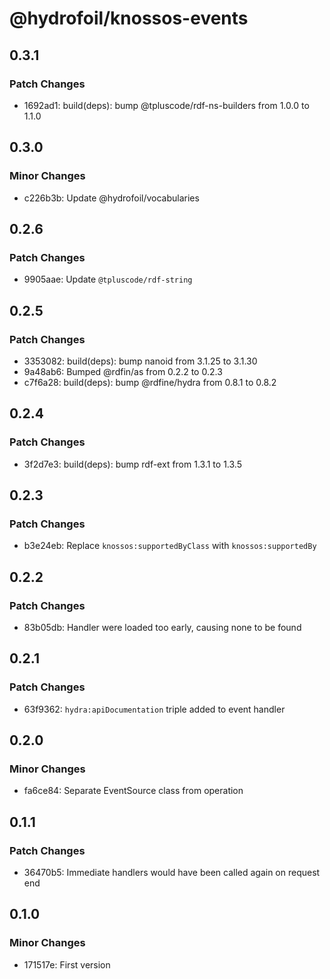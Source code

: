 # @hydrofoil/knossos-events

## 0.3.1

### Patch Changes

- 1692ad1: build(deps): bump @tpluscode/rdf-ns-builders from 1.0.0 to 1.1.0

## 0.3.0

### Minor Changes

- c226b3b: Update @hydrofoil/vocabularies

## 0.2.6

### Patch Changes

- 9905aae: Update `@tpluscode/rdf-string`

## 0.2.5

### Patch Changes

- 3353082: build(deps): bump nanoid from 3.1.25 to 3.1.30
- 9a48ab6: Bumped @rdfin/as from 0.2.2 to 0.2.3
- c7f6a28: build(deps): bump @rdfine/hydra from 0.8.1 to 0.8.2

## 0.2.4

### Patch Changes

- 3f2d7e3: build(deps): bump rdf-ext from 1.3.1 to 1.3.5

## 0.2.3

### Patch Changes

- b3e24eb: Replace `knossos:supportedByClass` with `knossos:supportedBy`

## 0.2.2

### Patch Changes

- 83b05db: Handler were loaded too early, causing none to be found

## 0.2.1

### Patch Changes

- 63f9362: `hydra:apiDocumentation` triple added to event handler

## 0.2.0

### Minor Changes

- fa6ce84: Separate EventSource class from operation

## 0.1.1

### Patch Changes

- 36470b5: Immediate handlers would have been called again on request end

## 0.1.0

### Minor Changes

- 171517e: First version
